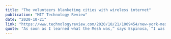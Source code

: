 ```yaml
---
title: "The volunteers blanketing cities with wireless internet"
publication: "MIT Technology Review"
date: "2020-10-21"
link: "https://www.technologyreview.com/2020/10/21/1009454/new-york-mesh-wifi-pandemic/"
quote: "As soon as I learned what the Mesh was,” says Espinosa, “I was like, ‘Oh, this is awesome."
---
```


